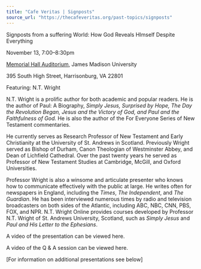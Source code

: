 ```yaml
---
title: "Cafe Veritas | Signposts"
source_url: "https://thecafeveritas.org/past-topics/signposts"
---
```

Signposts from a suffering World: How God Reveals HImself Despite Everything

November 13, 7:00–8:30pm

[Memorial Hall Auditorium](https://www.google.com/maps/place/Memorial+Hall,+395+S+High+St,+Harrisonburg,+VA+22801/@38.4449616,-78.8807952,17z/data=!3m1!4b1!4m5!3m4!1s0x89b492d99b1a771d:0xfa1adb3a183b81fd!8m2!3d38.4449616!4d-78.8786065), James Madison University

395 South High Street, Harrisonburg, VA 22801

Featuring: N.T. Wright

N.T. Wright is a prolific author for both academic and popular readers. He is the author of Paul: A Biography, _Simply Jesus, Surprised by Hope, The Day the Revolution Began, Jesus and the Victory of God, and Paul and the Faithfulness of God._ He is also the author of the For Everyone Series of New Testament commentaries.

He currently serves as Research Professor of New Testament and Early Christianity at the University of St. Andrews in Scotland. Previously Wright served as Bishop of Durham, Canon Theologian of Westminster Abbey, and Dean of Lichfield Cathedral. Over the past twenty years he served as Professor of New Testament Studies at Cambridge, McGill, and Oxford Universities.

Professor Wright is also a winsome and articulate presenter who knows how to communicate effectively with the public at large. He writes often for newspapers in England, including the _Times_, _The Independent_, and _The Guardian_. He has been interviewed numerous times by radio and television broadcasters on both sides of the Atlantic, including ABC, NBC, CNN, PBS, FOX, and NPR. N.T. Wright Online provides courses developed by Professor N.T. Wright of St. Andrews University, Scotland, such as _Simply Jesus_ and _Paul and His Letter to the Ephesians_.

A video of the presentation can be viewed here.

A video of the Q & A session can be viewed here.

\[For information on additional presentations see below\]